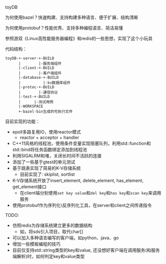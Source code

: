 toyDB

为何使用bazel？快速构建、支持构建多种语言、便于扩展、结构清晰

为何使用protobuf？性能优秀、支持多种编程语言、简洁易懂


参照游双《Linux高性能服务器编程》和redis的一些思想，实现了这个小玩具

代码结构：
```
toyDB-+-server-+-BUILD
      |        |-服务端组件
      |-client-+-BUILD
      |        |-客户端组件
      |-database-+-BUILD
      |          |-kv数据库组件
      |-protoc-+-BUILD
      |        |-通信协议
      |-test-+-BUILD
      |      |-测试用例
      |-WORKSPACE
      +-bazel-bin生成的可执行文件
```


目前实现的功能：

* epoll多路复用IO，使用reactor模式
  * reactor + acceptor + handler
* C++11风格的线程池，使用条件变量实现阻塞队列，利用std::function和std::bind将任务函数绑定添加到线程池
* 利用SIGALRM和堆，关闭长时间不活跃的连接
* 添加了一些基于gtest的单元测试
* 基于跳表实现了简易的K-V存储系统
  * 目前实现了: skiplist, sortlist
* K-V存储系统开放了insert_element, delete_element, has_element, get_element接口
  * 在client端分别使用`set key value`和`del key`和`has key`和`scan key`来调用服务
* 使用protobuf作为序列化\反序列化工具，在server和client之间传递指令

TODO:
* 仿照redis为存储系统建立更多的数据结构
   * 如，将sds引入项目，取代char[]
* 可以加入多种语言编写的客户端，如python、java、go
* 增加一些模板编程的技巧
* 目前仅支持std::string类型的key和value, 还没想好客户端在调用服务(和服务端解析)时，如何判定key和value类型
